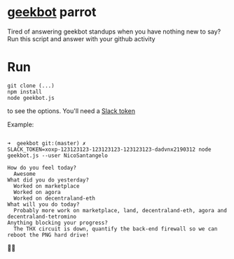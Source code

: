 # [geekbot](https://geekbot.io/) parrot

Tired of answering geekbot standups when you have nothing new to say?
Run this script and answer with your github activity

# Run


```
git clone (...)
npm install
node geekbot.js
```

to see the options. You'll need a [Slack token](https://api.slack.com/custom-integrations/legacy-tokens)

Example:

```

➜  geekbot git:(master) ✗
SLACK_TOKEN=xoxp-123123123-123123123-123123123-dadvnx2190312 node geekbot.js --user NicoSantangelo

How do you feel today?
  Awesome
What did you do yesterday?
  Worked on marketplace
  Worked on agora
  Worked on decentraland-eth
What will you do today?
  Probably more work on marketplace, land, decentraland-eth, agora and decentraland-tetromino
Anything blocking your progress?
  The THX circuit is down, quantify the back-end firewall so we can reboot the PNG hard drive!
```

:golfing_man:

